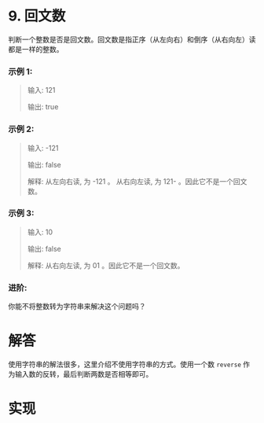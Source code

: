 # 9. 回文数

判断一个整数是否是回文数。回文数是指正序（从左向右）和倒序（从右向左）读都是一样的整数。

### 示例 1:

> 输入: 121
>
> 输出: true

### 示例 2:

> 输入: -121
>
> 输出: false
>
> 解释: 从左向右读, 为 -121 。 从右向左读, 为 121- 。因此它不是一个回文数。

### 示例 3:

> 输入: 10
>
> 输出: false
>
> 解释: 从右向左读, 为 01 。因此它不是一个回文数。

### 进阶:

你能不将整数转为字符串来解决这个问题吗？

# 解答

使用字符串的解法很多，这里介绍不使用字符串的方式。使用一个数 `reverse` 作为输入数的反转，最后判断两数是否相等即可。

# 实现
